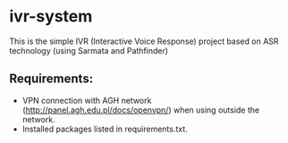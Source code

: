 # ivr-system

This is the simple IVR (Interactive Voice Response) project based on ASR technology (using Sarmata and Pathfinder)

## Requirements:
 - VPN connection with AGH network (http://panel.agh.edu.pl/docs/openvpn/) when using outside the network.
 - Installed packages listed in requirements.txt.